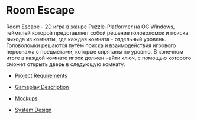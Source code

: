 # Room Escape

Room Escape - 2D игра в жанре Puzzle-Platformer на ОС Windows, геймплей которой представляет собой решение головоломок и поиска выхода из комнаты, где каждая комната - отдельный уровень. Головоломки решаются путём поиска и взаимодействия игрового персонажа с предметами, которые спрятаны по уровню. В конечном итоге в каждой комнате игрок должен найти ключ, с помощью которого сможет открыть дверь в следующую комнату.

* [Project Requirements](https://github.com/BogaDev/RoomEscape/blob/master/docs/ProjectRequirements.md)

* [Gameplay Description](https://github.com/BogaDev/RoomEscape/blob/master/docs/GameplayDescription.md)

* [Mockups](https://github.com/BogaDev/RoomEscape/tree/master/docs/mockups)

* [System Design](https://github.com/BogaDev/RoomEscape/tree/master/docs/SystemDesign)


